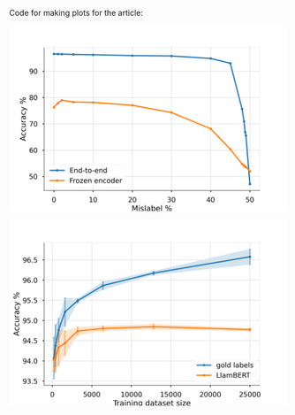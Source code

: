 Code for making plots for the article:
<p align="left">
  <img src="./png/IMDb_data_mislabel.png" alt="IMDb_data_mislabel">
</p>

<p align="left">
  <img src="./png/IMDb_data_size.png" alt="IMDb_data_size">
</p>